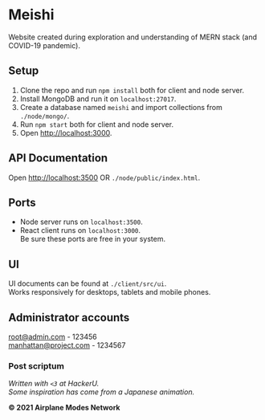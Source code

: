 # Meishi

Website created during exploration and understanding of MERN stack (and COVID-19 pandemic).

## Setup
1. Clone the repo and run `npm install` both for client and node server.
2. Install MongoDB and run it on `localhost:27017`.
3. Create a database named `meishi` and import collections from `./node/mongo/`.
4. Run `npm start` both for client and node server.
5. Open [http://localhost:3000](http://localhost:3000).

## API Documentation
Open [http://localhost:3500](http://localhost:3500) OR `./node/public/index.html`.

## Ports
* Node server runs on `localhost:3500`.
* React client runs on `localhost:3000`.  
Be sure these ports are free in your system.

## UI
UI documents can be found at `./client/src/ui`.  
Works responsively for desktops, tablets and mobile phones.

## Administrator accounts
root@admin.com - 123456  
manhattan@project.com - 1234567

### Post scriptum
_Written with `<3` at HackerU._  
_Some inspiration has come from a Japanese animation._



**© 2021 Airplane Modes Network**